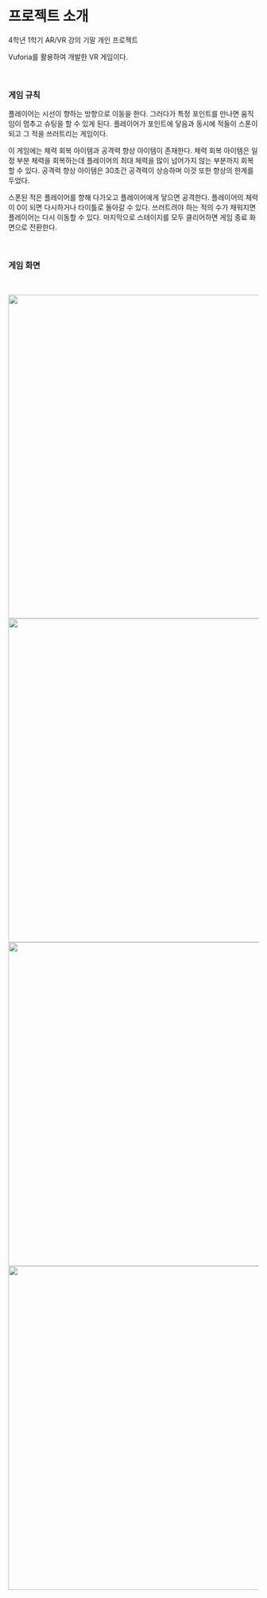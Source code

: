 # 프로젝트 소개

4학년 1학기 AR/VR 강의 기말 개인 프로젝트

Vuforia를 활용하여 개발한 VR 게임이다.


</br>

### 게임 규칙

플레이어는 시선이 향하는 방향으로 이동을 한다. 그러다가 특정 포인트를 만나면 움직임이 멈추고 슈팅을 할 수 있게 된다.
플레이어가 포인트에 닿음과 동시에 적들이 스폰이 되고 그 적을 쓰러트리는 게임이다.

이 게임에는 체력 회복 아이템과 공격력 향상 아이템이 존재한다.
체력 회복 아이템은 일정 부분 체력을 회복하는데 플레이어의 최대 체력을 많이 넘어가지 않는 부분까지 회복할 수 있다.
공격력 향상 아이템은 30초간 공격력이 상승하며 이것 또한 향상의 한계를 두었다.

스폰된 적은 플레이어를 향해 다가오고 플레이어에게 닿으면 공격한다. 플레이어의 체력이 0이 되면 다시하거나 타이틀로 돌아갈 수 있다. 
쓰러트려야 하는 적의 수가 채워지면 플레이어는 다시 이동할 수 있다. 마지막으로 스테이지를 모두 클리어하면 게임 종료 화면으로 전환한다.


</br>

### 게임 화면

</br>

<p align="center">
 <img src="https://user-images.githubusercontent.com/84331957/176429380-d7900e81-0480-4cc3-b345-edcc0f925a3c.png" width="650"/>
 <img src="https://user-images.githubusercontent.com/84331957/176429397-8502ed9e-471e-4604-97fb-078b559b1c58.png" width="650"/>
 <img src="https://user-images.githubusercontent.com/84331957/176429441-dc4d51e8-df3c-4814-ba98-e5e7c510acaf.png" width="650"/>
 <img src="https://user-images.githubusercontent.com/84331957/176429490-f2c2d4c0-4fa7-4145-a918-59bbc423f034.png", width="650"/>
</p>
